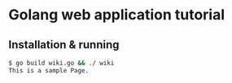 # Golang web application tutorial

## Installation & running

```bash
$ go build wiki.go && ./ wiki
This is a sample Page.
```
